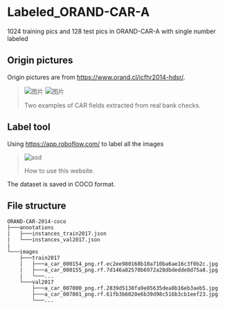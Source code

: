 # Labeled_ORAND-CAR-A
1024 training pics and 128 test pics in ORAND-CAR-A with single number labeled  

## Origin pictures
Origin pictures are from https://www.orand.cl/icfhr2014-hdsr/.  

>![图片](https://user-images.githubusercontent.com/54301366/123510499-8ccf9500-d6ae-11eb-9d5d-7c928cdc7a7d.png) ![图片](https://user-images.githubusercontent.com/54301366/123510503-92c57600-d6ae-11eb-89f1-8a2536ae465a.png)
>
>Two examples of CAR fields extracted from real bank checks.

## Label tool
Using https://app.roboflow.com/ to label all the images  
>![asd](https://user-images.githubusercontent.com/54301366/123511072-d077ce00-d6b1-11eb-8d6d-d818c5114190.gif)
> 
> How to use this website.

The dataset is saved in COCO format.  

## File structure
```
ORAND-CAR-2014-coco  
├───annotations  
|   ├───instances_train2017.json  
|   └───instances_val2017.json  
|
└───images  
    ├───train2017  
    |   ├───a_car_000154_png.rf.ec2ee980168b10a710ba6ae16c3f0b2c.jpg
    |   ├───a_car_000155_png.rf.7d146a82570b6972a28dbdedde8d75a8.jpg
    |   └───...
    └───val2017  
        ├───a_car_007000_png.rf.2839d5138fa9e85635dea8b16eb3aeb5.jpg
        ├───a_car_007001_png.rf.61fb3b6020e6b39d98c516b3cb1eef23.jpg
        └───...    
```
